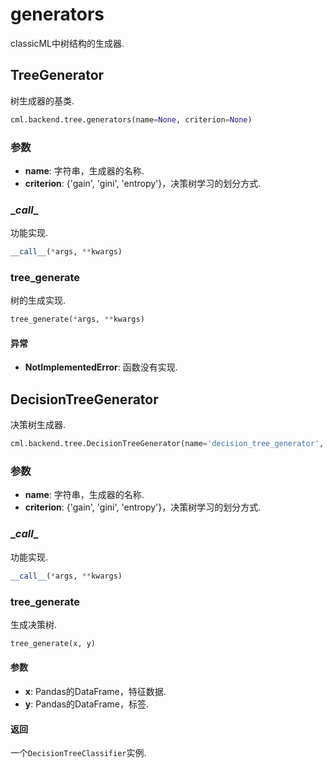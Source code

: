 # generators

classicML中树结构的生成器.

## TreeGenerator

树生成器的基类.

```python
cml.backend.tree.generators(name=None, criterion=None)
```

### 参数

* <b>name</b>: 字符串，生成器的名称.
* <b>criterion</b>: {'gain', 'gini', 'entropy'}，决策树学习的划分方式.

###  \__call__

功能实现.

```python
__call__(*args, **kwargs)
```

### tree_generate

树的生成实现.

```python
tree_generate(*args, **kwargs)
```

#### 异常

* <b>NotImplementedError</b>: 函数没有实现.

## DecisionTreeGenerator

决策树生成器.

```python
cml.backend.tree.DecisionTreeGenerator(name='decision_tree_generator', criterion=None)
```

### 参数

* <b>name</b>: 字符串，生成器的名称.
* <b>criterion</b>: {'gain', 'gini', 'entropy'}，决策树学习的划分方式.

###  \__call__

功能实现.

```python
__call__(*args, **kwargs)
```

### tree_generate

生成决策树.

```python
tree_generate(x, y)
```

#### 参数

* <b>x</b>: Pandas的DataFrame，特征数据.
* <b>y</b>: Pandas的DataFrame，标签.

#### 返回

一个```DecisionTreeClassifier```实例.